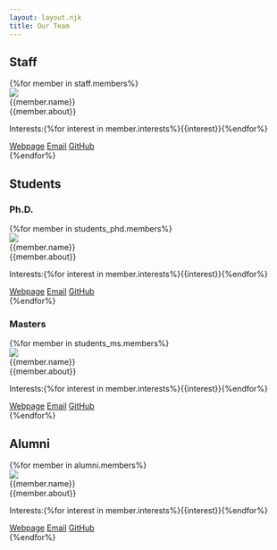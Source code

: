 ```yaml
---
layout: layout.njk
title: Our Team
---
```



## Staff
<div>
{%for member in staff.members%}
<div class="player">
<div class="player-image float-left">
<img src="/assets/images/team/{{member.photo}}" class="img-player">
</div>
<div class="player-content">
    <div class="player-header">
    <div class="player-title h5">{{member.name}}</div>
    </div>
    <div class="player-body">
        {{member.about}}
    </div>
        <div class="player-tags">
            <p> Interests:{%for interest in member.interests%}<span class="chip">{{interest}}</span>{%endfor%}</p>
        </div>
    <div class="player-footer">
    <a href="{{member.website}}" class="btn btn-primary">Webpage</a>
    <a href="sendto:{{member.email}}" class="btn btn-link">Email</a>
    <a href="{{member.github}}" class="btn btn-link">GitHub</a>
    </div>
</div>
</div>
{%endfor%}
</div>

## Students
### Ph.D.
<div>
{%for member in students_phd.members%}
<div class="player">
    <div class="player-image">
        <img src="/assets/images/team/{{member.photo}}" class="img-player">
    </div>
    <div class="player-content">
        <div class="player-header">
            <div class="player-title h5">{{member.name}}</div>
        </div>
        <div class="player-body">
            {{member.about}}
        </div>
        <div class="player-tags">
            <p> Interests:{%for interest in member.interests%}<span class="chip">{{interest}}</span>{%endfor%}</p>
        </div>
        <div class="player-footer">
            <a href="{{member.website}}" class="btn btn-primary">Webpage</a>
            <a href="sendto:{{member.email}}" class="btn btn-link">Email</a>
            <a href="{{member.github}}" class="btn btn-link">GitHub</a>
        </div>
    </div>
</div>
{%endfor%}
</div>

### Masters
<div>
{%for member in students_ms.members%}
<div class="player">
<div class="player-image float-left">
<img src="/assets/images/team/{{member.photo}}" class="img-player">
</div>
<div class="player-content">
    <div class="player-header">
    <div class="player-title h5">{{member.name}}</div>
    </div>
    <div class="player-body">
        {{member.about}}
    </div>
    <div class="player-tags">
            <p> Interests:{%for interest in member.interests%}<span class="chip">{{interest}}</span>{%endfor%}</p>
        </div>
    <div class="player-footer">
    <a href="{{member.website}}" class="btn btn-primary">Webpage</a>
    <a href="sendto:{{member.email}}" class="btn btn-link">Email</a>
    <a href="{{member.github}}" class="btn btn-link">GitHub</a>
    </div>
</div>
</div>
{%endfor%}
</div>

## Alumni
<div>
{%for member in alumni.members%}
<div class="player">
<div class="player-image float-left">
<img src="/assets/images/team/{{member.photo}}" class="img-player">
</div>
<div class="player-content">
    <div class="player-header">
    <div class="player-title h5">{{member.name}}</div>
    </div>
    <div class="player-body">
        {{member.about}}
    </div>
    <div class="player-tags">
            <p> Interests:{%for interest in member.interests%}<span class="chip">{{interest}}</span>{%endfor%}</p>
    </div>
    <div class="player-footer">
    <a href="{{member.website}}" class="btn btn-primary">Webpage</a>
    <a href="sendto:{{member.email}}" class="btn btn-link">Email</a>
    <a href="{{member.github}}" class="btn btn-link">GitHub</a>
    </div>
</div>
</div>
{%endfor%}
</div>



